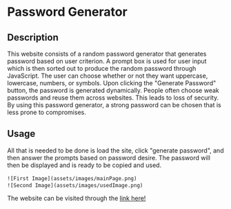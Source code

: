 # Password Generator
## Description
This website consists of a random password generator that generates password based on user criterion. A prompt box is used for user input which is then sorted out to produce the random password through JavaScript. The user can choose whether or not they want uppercase, lowercase, numbers, or symbols. Upon clicking the "Generate Password" button, the password is generated dynamically. People often choose weak passwords and reuse them across websites. This leads to loss of security. By using this password generator, a strong password can be chosen that is less prone to compromises. 

## Usage
All that is needed to be done is load the site, click "generate password", and then answer the prompts based on password desire. The password will then be displayed and is ready to be copied and used. 

    ![First Image](assets/images/mainPage.png)
    ![Second Image](assets/images/usedImage.png)

The website can be visited through the [link here!](https://anisshadh.github.io/Challenge3/)